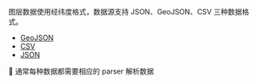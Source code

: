 图层数据使用经纬度格式，数据源支持 JSON、GeoJSON、CSV 三种数据格式。

- [GeoJSON](/api/source/geojson/#point)
- [CSV](/api/source/csv/#parser)
- [JSON](/api/source/json/#点数据)

🌟 通常每种数据都需要相应的 parser 解析数据
